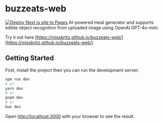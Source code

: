 # buzzeats-web
[![Deploy Next.js site to Pages](https://github.com/missbritz/buzzeats-web/actions/workflows/github-pages.yml/badge.svg)](https://github.com/missbritz/buzzeats-web/actions/workflows/github-pages.yml)
AI-powered meal generator and supports edible object recognition from uploaded image using OpenAI GPT-4o-mini.

Try it out here [https://missbritz.github.io/buzzeats-web/](https://missbritz.github.io/buzzeats-web/)

## Getting Started

First, install the project then you can run the development server:

```bash
npm run dev
# or
yarn dev
# or
pnpm dev
# or
bun dev
```

Open [http://localhost:3000](http://localhost:3000) with your browser to see the result.